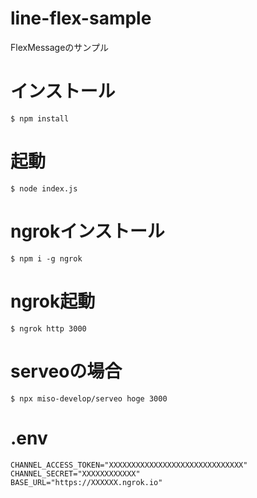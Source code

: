 # line-flex-sample
FlexMessageのサンプル

# インストール

```
$ npm install
```

# 起動

```
$ node index.js
```

# ngrokインストール

```
$ npm i -g ngrok
```

# ngrok起動

```
$ ngrok http 3000
```

# serveoの場合

```
$ npx miso-develop/serveo hoge 3000
```

# .env

```
CHANNEL_ACCESS_TOKEN="XXXXXXXXXXXXXXXXXXXXXXXXXXXXXX"
CHANNEL_SECRET="XXXXXXXXXXXX"
BASE_URL="https://XXXXXX.ngrok.io"
```
